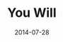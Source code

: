 ---
layout: music 
title: "You Will"
date: 2014-07-28 
description: "An original song from the series, Oh, the Wonders I've Seen."
sc-permalink-url: "http://soundcloud.com/crdschurch/you-will"
audio: "http://s3.amazonaws.com/crossroads-media/music/audio/You%20Will_Mix%201.mp3"
audio-duration: "00:00"
src: "http://s3.amazonaws.com/crossroads-media/images/YouWill_small.jpg"
---